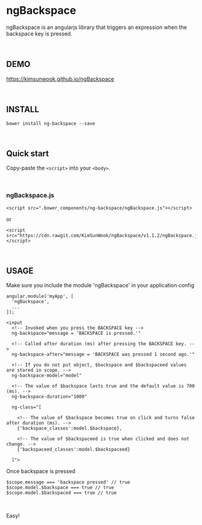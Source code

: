 ngBackspace
=======

ngBackspace is an angularjs library that triggers an expression when the backspace key is pressed.

<br/>

DEMO
-------
https://kimsunwook.github.io/ngBackspace

<br/>

INSTALL
-------

```
bower install ng-backspace --save
```

<br/>

Quick start
-------
Copy-paste the ```<script>``` into your ```<body>```.

<br/>

### ngBackspace.js

```
<script src=".bower_components/ng-backspace/ngBackspace.js"></script>
```
or
```
<script src="https://cdn.rawgit.com/KimSunWook/ngBackspace/v1.1.2/ngBackspace.js"></script>
```

<br/>

USAGE
-----

Make sure you include the module 'ngBackspace' in your application config

```
angular.module('myApp', [
  'ngBackspace',
  ...
]);
```

```
<input
  <!-- Invoked when you press the BACKSPACE key -->
  ng-backspace="message = 'BACKSPACE is pressed.'"

  <!-- Called after duration (ms) after pressing the BACKSPACE key. -->
  ng-backspace-after="message = 'BACKSPACE was pressed 1 second ago.'"

  <!-- If you do not put object, $backspace and $backspaceed values ​​are stored in scope. -->
  ng-backspace-model="model"

  <!-- The value of $backspace lasts true and the default value is 700 (ms). -->
  ng-backspace-duration="1000"

  ng-class="[

    <!-- The value of $backspace becomes true on click and turns false after duration (ms). -->
    {'backspace_classes':model.$backspace},

    <!-- The value of $backspaceed is true when clicked and does not change. -->
    {'backspaceed_classes':model.$backspaceed}

  ]">
```

Once backspace is pressed

```
$scope.message === 'backspace pressed' // true
$scope.model.$backspace === true // true
$scope.model.$backspaced === true // true
```

<br/>

Easy!
